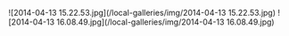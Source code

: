 ![2014-04-13 15.22.53.jpg](/local-galleries/img/2014-04-13 15.22.53.jpg)
![2014-04-13 16.08.49.jpg](/local-galleries/img/2014-04-13 16.08.49.jpg)
